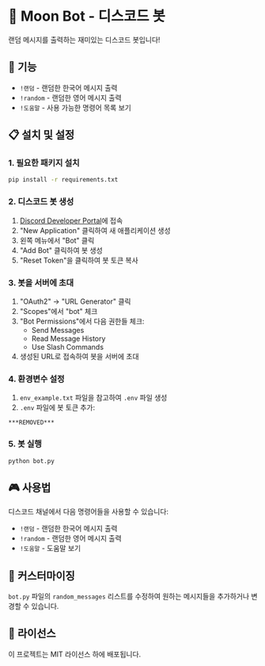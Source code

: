 # 🌙 Moon Bot - 디스코드 봇

랜덤 메시지를 출력하는 재미있는 디스코드 봇입니다!

## 🚀 기능

- `!랜덤` - 랜덤한 한국어 메시지 출력
- `!random` - 랜덤한 영어 메시지 출력  
- `!도움말` - 사용 가능한 명령어 목록 보기

## 📋 설치 및 설정

### 1. 필요한 패키지 설치
```bash
pip install -r requirements.txt
```

### 2. 디스코드 봇 생성
1. [Discord Developer Portal](https://discord.com/developers/applications)에 접속
2. "New Application" 클릭하여 새 애플리케이션 생성
3. 왼쪽 메뉴에서 "Bot" 클릭
4. "Add Bot" 클릭하여 봇 생성
5. "Reset Token"을 클릭하여 봇 토큰 복사

### 3. 봇을 서버에 초대
1. "OAuth2" → "URL Generator" 클릭
2. "Scopes"에서 "bot" 체크
3. "Bot Permissions"에서 다음 권한들 체크:
   - Send Messages
   - Read Message History
   - Use Slash Commands
4. 생성된 URL로 접속하여 봇을 서버에 초대

### 4. 환경변수 설정
1. `env_example.txt` 파일을 참고하여 `.env` 파일 생성
2. `.env` 파일에 봇 토큰 추가:
```
***REMOVED***
```

### 5. 봇 실행
```bash
python bot.py
```

## 🎮 사용법

디스코드 채널에서 다음 명령어들을 사용할 수 있습니다:

- `!랜덤` - 랜덤한 한국어 메시지 출력
- `!random` - 랜덤한 영어 메시지 출력
- `!도움말` - 도움말 보기

## 🔧 커스터마이징

`bot.py` 파일의 `random_messages` 리스트를 수정하여 원하는 메시지들을 추가하거나 변경할 수 있습니다.

## 📝 라이선스

이 프로젝트는 MIT 라이선스 하에 배포됩니다. 